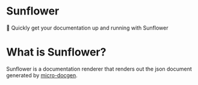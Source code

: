 # Sunflower

🌻 Quickly get your documentation up and running with Sunflower

# What is Sunflower?

Sunflower is a documentation renderer that renders out the json document generated by [micro-docgen](https://github.com/neplextech/micro-docgen).
